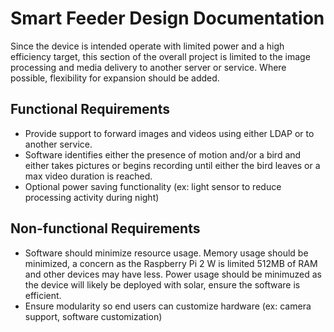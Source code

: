 # Smart Feeder Design Documentation

Since the device is intended operate with limited power and a high efficiency target, this section of the overall project is limited to the image processing and media delivery to another server or service. Where possible, flexibility for expansion should be added.

## Functional Requirements
* Provide support to forward images and videos using either LDAP or to another service. 
* Software identifies either the presence of motion and/or a bird and either takes pictures or begins recording until either the bird leaves or a max video duration is reached.
* Optional power saving functionality (ex: light sensor to reduce processing activity during night)

## Non-functional Requirements
* Software should minimize resource usage. Memory usage should be minimized, a concern as the Raspberry Pi 2 W is limited 512MB of RAM and other devices may have less. Power usage should be minimuzed as the device will likely be deployed with solar, ensure the software is efficient.
* Ensure modularity so end users can customize hardware (ex: camera support, software customization)